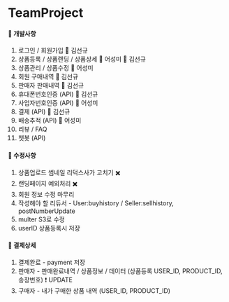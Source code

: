 # TeamProject

#### :pushpin: 개발사항
1. 로그인 / 회원가입 :man: 김선규
2. 상품등록 / 상품랜딩 / 상품상세 :woman: 어성미 :man: 김선규
3. 상품관리 / 상품수정 :woman: 어성미
4. 회원 구매내역 :man: 김선규
5. 판매자 판매내역 :man: 김선규
6. 휴대폰번호인증 (API) :man: 김선규
7. 사업자번호인증 (API) :woman: 어성미
8. 결제 (API) :man: 김선규
9. 배송추적 (API) :woman: 어성미
10. 리뷰 / FAQ
11. 챗봇 (API)

#### :pushpin: 수정사항
1. 상품업로드 썸네일 리덕스사가 고치기 :heavy_multiplication_x:
2. 랜딩페이지 예외처리 :heavy_multiplication_x:
3. 회원 정보 수정 마무리
4. 작성해야 할 리듀서 - User:buyhistory / Seller:sellhistory, postNumberUpdate 
5. multer S3로 수정
6. userID 상품등록시 저장

#### :memo: 결제상세
1. 결제완료 - payment 저장
2. 판매자 - 판매완료내역 / 상품정보 / 데이터 (상품등록 USER_ID, PRODUCT_ID, 송장번호) :heavy_exclamation_mark: UPDATE
3. 구매자 - 내가 구매한 상품 내역 (USER_ID, PRODUCT_ID)